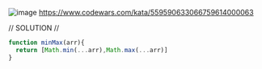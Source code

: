 ![image](https://github.com/user-attachments/assets/58df3b1e-02f2-48a1-9fb4-f05d373efedf) https://www.codewars.com/kata/559590633066759614000063 

// SOLUTION //
```javascript
function minMax(arr){
  return [Math.min(...arr),Math.max(...arr)] 
}
```
